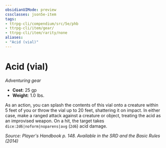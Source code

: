 ```yaml
---
obsidianUIMode: preview
cssclasses: json5e-item
tags:
- ttrpg-cli/compendium/src/5e/phb
- ttrpg-cli/item/gear/
- ttrpg-cli/item/rarity/none
aliases: 
- "Acid (vial)"
---
```

# Acid (vial)
*Adventuring gear*  


- **Cost**: 25 gp
- **Weight**: 1.0 lbs.

As an action, you can splash the contents of this vial onto a creature within 5 feet of you or throw the vial up to 20 feet, shattering it on impact. In either case, make a ranged attack against a creature or object, treating the acid as an improvised weapon. On a hit, the target takes `dice:2d6|noform|noparens|avg` (`2d6`) acid damage.

*Source: Player's Handbook p. 148. Available in the <span title='Systems Reference Document (5.1)'>SRD</span> and the Basic Rules (2014)*
